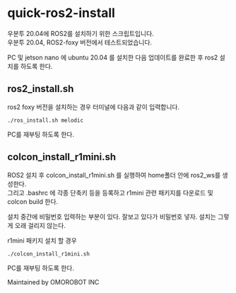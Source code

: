 # quick-ros2-install

우분투 20.04에 ROS2를 설치하기 위한 스크립트입니다.  
우분투 20.04, ROS2-foxy 버전에서 테스트되었습니다. 


PC 및 jetson nano 에 ubuntu 20.04 를 설치한 다음 업데이트를 완료한 후 ros2 설치를 하도록 한다.

## ros2_install.sh

ros2 foxy 버전을 설치하는 경우 터미널에 다음과 같이 입력합니다.  

```
./ros_install.sh melodic
```
PC를 재부팅 하도록 한다.

## colcon_install_r1mini.sh

ROS2 설치 후 colcon_install_r1mini.sh 를 실행하여 home폴더 안에 ros2_ws를 생성한다.  
그리고 .bashrc 에 각종 단축키 등을 등록하고 r1mini 관련 패키지를 다운로드 및 colcon build 한다.

설치 중간에 비밀번호 입력하는 부분이 있다. 잘보고 있다가 비밀번호 넣자. 설치는 그렇게 오래 걸리지 않는다.

r1mini 패키지 설치 할 경우
```
./colcon_install_r1mini.sh
```
PC를 재부팅 하도록 한다.

Maintained by OMOROBOT INC
